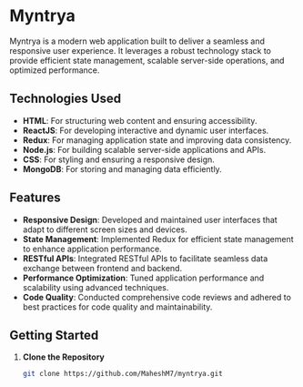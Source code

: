 # Myntrya

Myntrya is a modern web application built to deliver a seamless and responsive user experience. 
It leverages a robust technology stack to provide efficient state management, scalable server-side operations, and optimized performance.

## Technologies Used

- **HTML**: For structuring web content and ensuring accessibility.
- **ReactJS**: For developing interactive and dynamic user interfaces.
- **Redux**: For managing application state and improving data consistency.
- **Node.js**: For building scalable server-side applications and APIs.
- **CSS**: For styling and ensuring a responsive design.
- **MongoDB**: For storing and managing data efficiently.

## Features

- **Responsive Design**: Developed and maintained user interfaces that adapt to different screen sizes and devices.
- **State Management**: Implemented Redux for efficient state management to enhance application performance.
- **RESTful APIs**: Integrated RESTful APIs to facilitate seamless data exchange between frontend and backend.
- **Performance Optimization**: Tuned application performance and scalability using advanced techniques.
- **Code Quality**: Conducted comprehensive code reviews and adhered to best practices for code quality and maintainability.

## Getting Started

1. **Clone the Repository**
   ```bash
   git clone https://github.com/MaheshM7/myntrya.git
